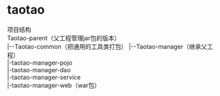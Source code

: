 # taotao

项目结构  
Taotao-parent（父工程管理jar包的版本）  
  |--Taotao-common（把通用的工具类打包）
      |--Taotao-manager（继承父工程）  
           |-taotao-manager-pojo  
             |-taotao-manager-dao  
             |-taotao-manager-service  
             |-taotao-manager-web（war包）  
